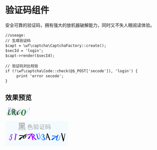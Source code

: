 验证码组件
=============
安全可靠的验证码，拥有强大的放机器破解能力，同时又不失人眼阅读体验。

```
//useage:
// 生成验证码
$capt = \wf\captcha\CaptchaFactory::create();
$secId = 'login';
$capt->render($secId);

// 验证码对比校验
if (!\wf\captcha\Code::check(@$_POST['secode']), 'login') {
     print 'error secode';
}
```

## 效果预览
![效果图](res/example-1.png)

![效果图](res/example-2.jpg)
